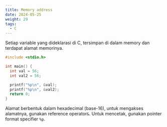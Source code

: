 ```yaml
---
title: Memory address
date: 2024-05-25
weight: 29
tags:
  - C
---
```


Setiap variable yang dideklarasi di C, tersimpan di dalam memory dan terdapat alamat memorinya.

```c
#include <stdio.h>

int main() {
  int val = 56;
  int val2 = 56;

  printf("%p\n", &val);
  printf("%p\n", &val2);
  return 0;
}
```

Alamat berbentuk dalam hexadecimal (base-16), untuk mengakses alamatnya, gunakan reference operator`&`. Untuk mencetak, gunakan pointer format specifier `%p`.